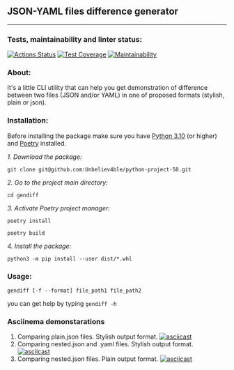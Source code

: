 ## JSON-YAML files difference generator
___

### Tests, maintainability and linter status:
[![Actions Status](https://github.com/Unbeliev4ble/python-project-50/actions/workflows/hexlet-check.yml/badge.svg)](https://github.com/Unbeliev4ble/python-project-50/actions)
[![Test Coverage](https://api.codeclimate.com/v1/badges/52a3e1b30903d66b16eb/test_coverage)](https://codeclimate.com/github/Unbeliev4ble/python-project-50/test_coverage)
[![Maintainability](https://api.codeclimate.com/v1/badges/52a3e1b30903d66b16eb/maintainability)](https://codeclimate.com/github/Unbeliev4ble/python-project-50/maintainability)

### About:
It's a little CLI utility that can help you get demonstration of difference between two files (JSON and/or YAML) in one of proposed formats (stylish, plain or json).


### Installation:
Before installing the package make sure you have [Python 3.10](https://www.python.org/downloads/) (or higher) and [Poetry](https://python-poetry.org/docs/) installed.

*1. Download the package:*

   `git clone git@github.com:Unbeliev4ble/python-project-50.git`


*2. Go to the project main directory:*

   `cd gendiff`

*3. Activate Poetry project manager:*
    
`poetry install`

`poetry build`

*4. Install the package:*

`python3 -m pip install --user dist/*.whl`

### Usage:

`gendiff [-f --format] file_path1 file_path2`

you can get help by typing
`gendiff -h`






### Asciinema demonstarations
1. Comparing plain.json files. Stylish output format.
[![asciicast](https://asciinema.org/a/d2ltyMMZVjHWAvyvNdsdU3Rnv.svg)](https://asciinema.org/a/d2ltyMMZVjHWAvyvNdsdU3Rnv)
2. Comparing nested.json and .yaml files. Stylish output format.
[![asciicast](https://asciinema.org/a/MgjmJibyu464GkGnSdxCmQuT4.svg)](https://asciinema.org/a/MgjmJibyu464GkGnSdxCmQuT4)
3. Comparing nested.json files. 
Plain output format.
[![asciicast](https://asciinema.org/a/dkMsdK3bsLTXyIhXVRBeqptUx.svg)](https://asciinema.org/a/dkMsdK3bsLTXyIhXVRBeqptUx)